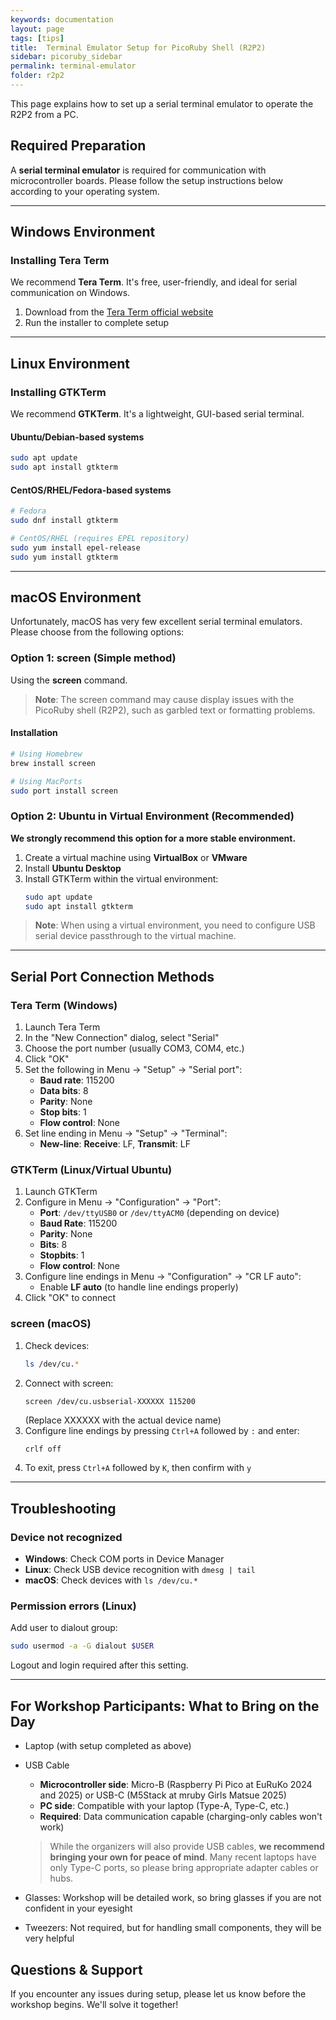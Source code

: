 ```yaml
---
keywords: documentation
layout: page
tags: [tips]
title:  Terminal Emulator Setup for PicoRuby Shell (R2P2)
sidebar: picoruby_sidebar
permalink: terminal-emulator
folder: r2p2
---
```


This page explains how to set up a serial terminal emulator to operate the R2P2 from a PC.

## Required Preparation

A **serial terminal emulator** is required for communication with microcontroller boards. Please follow the setup instructions below according to your operating system.

---

## Windows Environment

### Installing Tera Term

We recommend **Tera Term**. It's free, user-friendly, and ideal for serial communication on Windows.

1. Download from the [Tera Term official website](https://teratermproject.github.io/index-en.html)
2. Run the installer to complete setup

---

## Linux Environment

### Installing GTKTerm

We recommend **GTKTerm**. It's a lightweight, GUI-based serial terminal.

#### Ubuntu/Debian-based systems
```bash
sudo apt update
sudo apt install gtkterm
```

#### CentOS/RHEL/Fedora-based systems
```bash
# Fedora
sudo dnf install gtkterm

# CentOS/RHEL (requires EPEL repository)
sudo yum install epel-release
sudo yum install gtkterm
```

---

## macOS Environment

Unfortunately, macOS has very few excellent serial terminal emulators. Please choose from the following options:

### Option 1: screen (Simple method)

Using the **screen** command.

> **Note**: The screen command may cause display issues with the PicoRuby shell (R2P2), such as garbled text or formatting problems.

#### Installation
```bash
# Using Homebrew
brew install screen

# Using MacPorts
sudo port install screen
```

### Option 2: Ubuntu in Virtual Environment (Recommended)

**We strongly recommend this option for a more stable environment.**

1. Create a virtual machine using **VirtualBox** or **VMware**
2. Install **Ubuntu Desktop**
3. Install GTKTerm within the virtual environment:
   ```bash
   sudo apt update
   sudo apt install gtkterm
   ```

> **Note**: When using a virtual environment, you need to configure USB serial device passthrough to the virtual machine.

---

## Serial Port Connection Methods

### Tera Term (Windows)

1. Launch Tera Term
2. In the "New Connection" dialog, select "Serial"
3. Choose the port number (usually COM3, COM4, etc.)
4. Click "OK"
5. Set the following in Menu → "Setup" → "Serial port":
   - **Baud rate**: 115200
   - **Data bits**: 8
   - **Parity**: None
   - **Stop bits**: 1
   - **Flow control**: None
6. Set line ending in Menu → "Setup" → "Terminal":
   - **New-line**: **Receive**: LF, **Transmit**: LF

### GTKTerm (Linux/Virtual Ubuntu)

1. Launch GTKTerm
2. Configure in Menu → "Configuration" → "Port":
   - **Port**: `/dev/ttyUSB0` or `/dev/ttyACM0` (depending on device)
   - **Baud Rate**: 115200
   - **Parity**: None
   - **Bits**: 8
   - **Stopbits**: 1
   - **Flow control**: None
3. Configure line endings in Menu → "Configuration" → "CR LF auto":
   - Enable **LF auto** (to handle line endings properly)
4. Click "OK" to connect

### screen (macOS)

1. Check devices:
   ```bash
   ls /dev/cu.*
   ```
2. Connect with screen:
   ```bash
   screen /dev/cu.usbserial-XXXXXX 115200
   ```
   (Replace XXXXXX with the actual device name)
3. Configure line endings by pressing `Ctrl+A` followed by `:` and enter:
   ```
   crlf off
   ```
4. To exit, press `Ctrl+A` followed by `K`, then confirm with `y`

---

## Troubleshooting

### Device not recognized

- **Windows**: Check COM ports in Device Manager
- **Linux**: Check USB device recognition with `dmesg | tail`
- **macOS**: Check devices with `ls /dev/cu.*`

### Permission errors (Linux)

Add user to dialout group:
```bash
sudo usermod -a -G dialout $USER
```
Logout and login required after this setting.

---

## For Workshop Participants: What to Bring on the Day

- Laptop (with setup completed as above)
- USB Cable
  - **Microcontroller side**: Micro-B (Raspberry Pi Pico at EuRuKo 2024 and 2025) or USB-C (M5Stack at mruby Girls Matsue 2025)
  - **PC side**: Compatible with your laptop (Type-A, Type-C, etc.)
  - **Required**: Data communication capable (charging-only cables won't work)
  
  > While the organizers will also provide USB cables, **we recommend bringing your own for peace of mind**. Many recent laptops have only Type-C ports, so please bring appropriate adapter cables or hubs.

- Glasses: Workshop will be detailed work, so bring glasses if you are not confident in your eyesight
- Tweezers: Not required, but for handling small components, they will be very helpful

## Questions & Support

If you encounter any issues during setup, please let us know before the workshop begins. We'll solve it together!
